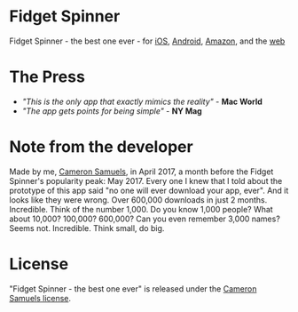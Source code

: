 # Fidget Spinner
Fidget Spinner - the best one ever - for [iOS](http://appsto.re/us/da8njb.i), [Android](https://goo.gl/aJMLNl), [Amazon](https://goo.gl/xJzHBG), and the [web](http://fidget.cameronsamuels.com)
# The Press
- *"This is the only app that exactly mimics the reality"* - **Mac World**
- *"The app gets points for being simple"* - **NY Mag**
# Note from the developer
Made by me, [Cameron Samuels](http://cameronsamuels.com), in April 2017, a month before the Fidget Spinner's popularity peak: May 2017. Every one I knew that I told about the prototype of this app said "no one will ever download your app, ever". And it looks like they were wrong. Over 600,000 downloads in just 2 months. Incredible. Think of the number 1,000. Do you know 1,000 people? What about 10,000? 100,000? 600,000? Can you even remember 3,000 names? Seems not. Incredible. Think small, do big.
# License
"Fidget Spinner - the best one ever" is released under the [Cameron Samuels license](LICENSE).
